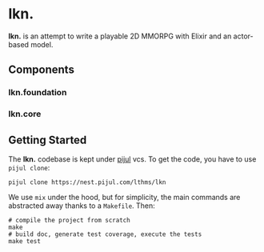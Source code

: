 # lkn.

**lkn.** is an attempt to write a playable 2D MMORPG with Elixir and an
actor-based model.

## Components

### lkn.foundation

### lkn.core

## Getting Started

The **lkn.** codebase is kept under [pijul](https://pijul.com) vcs. To get the
code, you have to use `pijul clone`:

```
pijul clone https://nest.pijul.com/lthms/lkn
```

We use `mix` under the hood, but for simplicity, the main commands are
abstracted away thanks to a `Makefile`. Then:

```
# compile the project from scratch
make
# build doc, generate test coverage, execute the tests
make test
```
